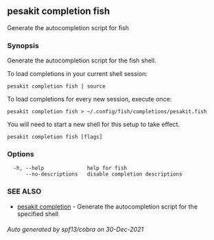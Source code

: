 ## pesakit completion fish

Generate the autocompletion script for fish

### Synopsis

Generate the autocompletion script for the fish shell.

To load completions in your current shell session:

	pesakit completion fish | source

To load completions for every new session, execute once:

	pesakit completion fish > ~/.config/fish/completions/pesakit.fish

You will need to start a new shell for this setup to take effect.


```
pesakit completion fish [flags]
```

### Options

```
  -h, --help              help for fish
      --no-descriptions   disable completion descriptions
```

### SEE ALSO

* [pesakit completion](pesakit_completion.md)	 - Generate the autocompletion script for the specified shell

###### Auto generated by spf13/cobra on 30-Dec-2021
